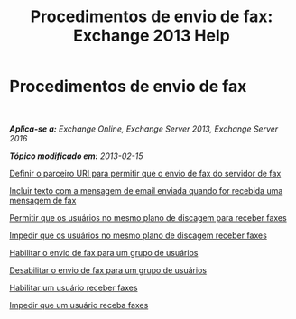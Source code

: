 ﻿---
title: 'Procedimentos de envio de fax: Exchange 2013 Help'
TOCTitle: Procedimentos de envio de fax
ms:assetid: 6732a834-c9d2-4757-8ad9-44aeff6be9f7
ms:mtpsurl: https://technet.microsoft.com/pt-br/library/JJ938010(v=EXCHG.150)
ms:contentKeyID: 52058436
ms.date: 05/22/2018
mtps_version: v=EXCHG.150
ms.translationtype: MT
---

# Procedimentos de envio de fax

 

_**Aplica-se a:** Exchange Online, Exchange Server 2013, Exchange Server 2016_

_**Tópico modificado em:** 2013-02-15_

[Definir o parceiro URI para permitir que o envio de fax do servidor de fax](set-the-partner-fax-server-uri-to-allow-faxing-exchange-2013-help.md)

[Incluir texto com a mensagem de email enviada quando for recebida uma mensagem de fax](include-text-with-the-email-message-sent-when-a-fax-message-is-received-exchange-2013-help.md)

[Permitir que os usuários no mesmo plano de discagem para receber faxes](allow-users-in-the-same-dial-plan-to-receive-faxes-exchange-2013-help.md)

[Impedir que os usuários no mesmo plano de discagem receber faxes](prevent-users-in-the-same-dial-plan-from-receiving-faxes-exchange-2013-help.md)

[Habilitar o envio de fax para um grupo de usuários](enable-faxing-for-a-group-of-users-exchange-2013-help.md)

[Desabilitar o envio de fax para um grupo de usuários](disable-faxing-for-a-group-of-users-exchange-2013-help.md)

[Habilitar um usuário receber faxes](enable-a-user-to-receive-faxes-exchange-2013-help.md)

[Impedir que um usuário receba faxes](prevent-a-user-from-receiving-faxes-exchange-2013-help.md)

